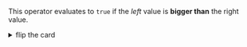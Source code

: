 This operator evaluates to `true` if the _left_ value is **bigger than** the
right value.

<details>
<summary>flip the card</summary>
<br>

# _greater than_ operator: `>`

```js
'use strict';

console.log(1 > 2); // false
console.log(2 > 2); // false
console.log(3 > 2); // true
```

</details>
